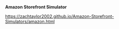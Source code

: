 **Amazon Storefront Simulator**

https://zachtaylor2002.github.io/Amazon-Storefront-Simulators/amazon.html

